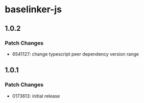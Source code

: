 # baselinker-js

## 1.0.2

### Patch Changes

- 6541127: change typescript peer dependency version range

## 1.0.1

### Patch Changes

- 0173613: initial release
